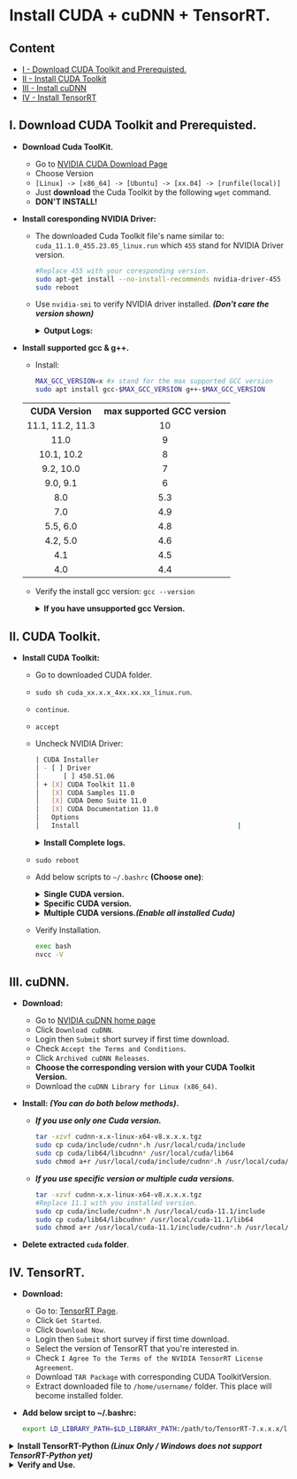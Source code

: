 # Install CUDA + cuDNN + TensorRT.

## Content 

- [I - Download CUDA Toolkit and Prerequisted.](https://github.com/CuteBoiz/Ubuntu_Installation/wiki/blob/master/cuda.md#i-download-cuda-toolkit-and-prerequisted)
- [II - Install CUDA Toolkit](https://github.com/CuteBoiz/Ubuntu_Installation/wiki/blob/master/cuda.md#ii-cuda-toolkit)
- [III - Install cuDNN](https://github.com/CuteBoiz/Ubuntu_Installation/wiki/blob/master/cuda.md#iii-cudnn)
- [IV - Install TensorRT](https://github.com/CuteBoiz/Ubuntu_Installation/wiki/blob/master/cuda.md#iv-tensorrt)

## I. Download CUDA Toolkit and Prerequisted.

- **Download Cuda ToolKit.**
	- Go to [NVIDIA CUDA Download Page](https://developer.nvidia.com/cuda-toolkit-archive)
	- Choose Version
	- `[Linux] -> [x86_64] -> [Ubuntu] -> [xx.04] -> [runfile(local)]`
	- Just **download** the Cuda Toolkit by the following `wget` command. 
	- **DON'T INSTALL!**

- **Install coresponding NVIDIA Driver:**

	- The downloaded Cuda Toolkit file's name similar to: `cuda_11.1.0_455.23.05_linux.run` which `455` stand for NVIDIA Driver version.
		```sh
		#Replace 455 with your coresponding version.
		sudo apt-get install --no-install-recommends nvidia-driver-455 
		sudo reboot
		```

	- Use `nvidia-smi` to verify NVIDIA driver installed. ***(Don't care the version shown)***
		<details>
		<summary><b>Output Logs:</b></summary>

		```sh
		Sun Aug 16 12:34:19 2020       
		+-----------------------------------------------------------------------------+
		| NVIDIA-SMI 450.51.06    Driver Version: 450.51.06    CUDA Version: 11.0     |
		|-------------------------------+----------------------+----------------------+
		| GPU  Name        Persistence-M| Bus-Id        Disp.A | Volatile Uncorr. ECC |
		| Fan  Temp  Perf  Pwr:Usage/Cap|         Memory-Usage | GPU-Util  Compute M. |
		|                               |                      |               MIG M. |
		|===============================+======================+======================|
		|   0  GeForce GTX 950     On   | 00000000:01:00.0  On |                  N/A |
		| 35%   38C    P8    11W /  75W |    330MiB /  1999MiB |      0%      Default |
		|                               |                      |                  N/A |
		+-------------------------------+----------------------+----------------------+
		```

		</details>

- **Install supported gcc & g++.**
	- Install:
		```sh
		MAX_GCC_VERSION=x #x stand for the max supported GCC version
		sudo apt install gcc-$MAX_GCC_VERSION g++-$MAX_GCC_VERSION
		``` 
		
	<table align="center" style="width:100%">
		<tr align="center">
			<th>CUDA Version</th>
			<th>max supported GCC version</th>
		</tr>
		<tr align="center">
		<td>11.1, 11.2, 11.3</td>
				<td>10</td>
		</tr>
		<tr align="center">
		<td>11.0</td>
		<td>9</td>
		</tr>
		<tr align="center">
		<td>10.1, 10.2</td>
		<td>8</td>
		</tr>
		<tr align="center">
		<td>9.2, 10.0</td>
		<td>7</td>
		</tr>
		<tr align="center">
		<td>9.0, 9.1</td>
		<td>6</td>
		</tr>
		<tr align="center">
		<td>8.0</td>
		<td>5.3</td>
		</tr>
		<tr align="center">
		<td>7.0</td>
		<td>4.9</td>
		</tr>
		<tr align="center">
		<td>5.5, 6.0</td>
		<td>4.8</td>
		</tr>
		<tr align="center">
		<td>4.2, 5.0</td>
		<td>4.6</td>
		</tr>
		<tr align="center">
		<td>4.1</td>
		<td>4.5</td>
		</tr>
		<tr align="center">
		<td>4.0</td>
		<td>4.4</td>
		</tr>	
	</table>
	
	- Verify the install gcc version: `gcc --version`		

		<details>
		<summary><b>If you have unsupported gcc Version.</b></summary>

		- ***Note:*** There aren't safety way to remove gcc. So we will install both version then switch to the supported one. 

		- **Change Gcc current version (Example: change from `9.0` to `8.0`):**
			- ***Remove Alternative:***
				```sh
				sudo update-alternatives --remove-all gcc 
				sudo update-alternatives --remove-all g++
				```
			- ***Add alternatives for gcc/g++ and set their priority:***
				```sh
				sudo update-alternatives --install /usr/bin/gcc gcc /usr/bin/gcc-9.0 10
				sudo update-alternatives --install /usr/bin/gcc gcc /usr/bin/gcc-8.0 20

				sudo update-alternatives --install /usr/bin/g++ g++ /usr/bin/g++-9.0 10
				sudo update-alternatives --install /usr/bin/g++ g++ /usr/bin/g++-8.0 20

				sudo update-alternatives --install /usr/bin/cc cc /usr/bin/gcc 30
				sudo update-alternatives --set cc /usr/bin/gcc

				sudo update-alternatives --install /usr/bin/c++ c++ /usr/bin/g++ 30
				sudo update-alternatives --set c++ /usr/bin/g++
				```

			- ***Update Alternatives:***
				```sh
				sudo update-alternatives --config gcc #Choose coressponding index with installed gcc version
				sudo update-alternatives --config g++	#Choose coressponding index with installed g++ version
				```

		</details>

## II. CUDA Toolkit.
 
- **Install CUDA Toolkit:**
  - Go to downloaded CUDA folder.
  - `sudo sh cuda_xx.x.x_4xx.xx.xx_linux.run`.
  - `continue`.
  - `accept`
  - Uncheck NVIDIA Driver:
  	```sh
	| CUDA Installer                                                               │
	│ - [ ] Driver                                                                 │
	│      [ ] 450.51.06                                                           │
	│ + [X] CUDA Toolkit 11.0                                                      │
	│   [X] CUDA Samples 11.0                                                      │
	│   [X] CUDA Demo Suite 11.0                                                   │
	│   [X] CUDA Documentation 11.0                                                │
	│   Options                                                                    │
	│   Install 								       |
	```
	
	<details>
	<summary><b>Install Complete logs.</b></summary>
		
	```sh
	= Summary =
	===========

	Driver:   Not Selected
	Toolkit:  Installed in /usr/local/cuda-11.0/
	Samples:  Installed in /home/phatnt/, but missing recommended libraries

	Please make sure that
	 -   PATH includes /usr/local/cuda-11.0/bin
	 -   LD_LIBRARY_PATH includes /usr/local/cuda-11.0/lib64, or, add /usr/local/cuda-11.0/lib64 to /etc/ld.so.conf and run ldconfig as root

	To uninstall the CUDA Toolkit, run cuda-uninstaller in /usr/local/cuda-11.0/bin
	***WARNING: Incomplete installation! This installation did not install the CUDA Driver. A driver of version at least .00 is required for CUDA 11.0 functionality to work.
	To install the driver using this installer, run the following command, replacing <CudaInstaller> with the name of this run file:
	    sudo <CudaInstaller>.run --silent --driver

	Logfile is /var/log/cuda-installer.log
	```
	
	</details>
		
  - `sudo reboot`
  - Add below scripts to `~/.bashrc` **(Choose one)**:
	
	<details>
	<summary><b>Single CUDA version.</b></summary>
	
	```sh
	export PATH=/usr/local/cuda/bin${PATH:+:${PATH}}
	export LD_LIBRARY_PATH=/usr/local/cuda/lib64${LD_LIBRARY_PATH:+:${LD_LIBRARY_PATH}}
	```
	
	</details>
	
	<details>
	<summary><b>Specific CUDA version.</b></summary>
	
	```sh
	export PATH=/usr/local/cuda-11.1/bin${PATH:+:${PATH}}
	export LD_LIBRARY_PATH=/usr/local/cuda-11.1/lib64${LD_LIBRARY_PATH:+:${LD_LIBRARY_PATH}}
	```
	
	</details>
		
	<details>
	<summary><b>Multiple CUDA versions.<i>(Enable all installed Cuda)</i></b></summary>
	
	```sh 
	/sbin/modprobe nvidia

	if [ "$?" -eq 0 ]; then
	  # Count the number of NVIDIA controllers found.
	  NVDEVS=`lspci | grep -i NVIDIA`
	  N3D=`echo "$NVDEVS" | grep "3D controller" | wc -l`
	  NVGA=`echo "$NVDEVS" | grep "VGA compatible controller" | wc -l`

	  N=`expr $N3D + $NVGA - 1`
	  for i in `seq 0 $N`; do
	    mknod -m 666 /dev/nvidia$i c 195 $i
	  done

	  mknod -m 666 /dev/nvidiactl c 195 255

	else
	  exit 1
	fi

	/sbin/modprobe nvidia-uvm

	if [ "$?" -eq 0 ]; then
	  # Find out the major device number used by the nvidia-uvm driver
	  D=`grep nvidia-uvm /proc/devices | awk '{print $1}'`

	  mknod -m 666 /dev/nvidia-uvm c $D 0
	else
	  exit 1
	fi		

	for CUDA_BIN_DIR in `find /usr/local/cuda-*/bin   -maxdepth 0`; do export PATH="$PATH:$CUDA_BIN_DIR"; done;
	for CUDA_LIB_DIR in `find /usr/local/cuda-*/lib64 -maxdepth 0`; do export LD_LIBRARY_PATH="${LD_LIBRARY_PATH:+${LD_LIBRARY_PATH}:}$CUDA_LIB_DIR"; done;

	export            PATH=`echo $PATH            | tr ':' '\n' | awk '!x[$0]++' | tr '\n' ':' | sed 's/:$//g'` # Deduplicate $PATH
	export LD_LIBRARY_PATH=`echo $LD_LIBRARY_PATH | tr ':' '\n' | awk '!x[$0]++' | tr '\n' ':' | sed 's/:$//g'` # Deduplicate $LD_LIBRARY_PATH

	export LD_LIBRARY_PATH=$LD_LIBRARY_PATH:/usr/local/cuda/extras/CUPTI/lib64

	```
	
	</details>
		
  - Verify Installation.
	```sh 
	exec bash
	nvcc -V
	```

## III. cuDNN.

- **Download:**

	- Go to [NVIDIA cuDNN home page](https://developer.nvidia.com/cudnn)
  	- Click `Download cuDNN`.
  	- Login then `Submit` short survey if first time download.
  	- Check `Accept the Terms and Conditions`.
  	- Click `Archived cuDNN Releases`.
  	- **Choose the corresponding version with your CUDA Toolkit Version.**
  	- Download the `cuDNN Library for Linux (x86_64)`.

- **Install: *(You can do both below methods)*.**
	- ***If you use only one Cuda version.***
		```sh 
		tar -xzvf cudnn-x.x-linux-x64-v8.x.x.x.tgz
		sudo cp cuda/include/cudnn*.h /usr/local/cuda/include
		sudo cp cuda/lib64/libcudnn* /usr/local/cuda/lib64
		sudo chmod a+r /usr/local/cuda/include/cudnn*.h /usr/local/cuda/lib64/libcudnn*
		```
	- ***If you use specific version or multiple cuda versions.***
		```sh 
		tar -xzvf cudnn-x.x-linux-x64-v8.x.x.x.tgz
		#Replace 11.1 with you installed version.
		sudo cp cuda/include/cudnn*.h /usr/local/cuda-11.1/include
		sudo cp cuda/lib64/libcudnn* /usr/local/cuda-11.1/lib64
		sudo chmod a+r /usr/local/cuda-11.1/include/cudnn*.h /usr/local/cuda-11.1/lib64/libcudnn* 
		```
- **Delete extracted `cuda` folder**.
		

## IV. TensorRT.

- **Download:**
  	- Go to: [TensorRT Page](https://developer.nvidia.com/tensorrt).
  	- Click `Get Started`.
  	- Click `Download Now`.
  	- Login then `Submit` short survey if first time download.
  	- Select the version of TensorRT that you're interested in.
  	- Check `I Agree To the Terms of the NVIDIA TensorRT License Agreement`.
  	- Download `TAR Package` with corresponding CUDA ToolkitVersion.
  	- Extract downloaded file to `/home/username/` folder. This place will become installed folder.

- **Add below srcipt to ~/.bashrc:**
	```sh
	export LD_LIBRARY_PATH=$LD_LIBRARY_PATH:/path/to/TensorRT-7.x.x.x/lib #Chage path to your installed TensorRT folder.
	```
	
<details>
<summary><b>Install TensorRT-Python <i>(Linux Only / Windows does not support TensorRT-Python yet)</i></b></summary>
	
- ***Go to installed folder:***
	```sh
	cd TensorRT-7.x.x.x...
	```

- ***Install coresponding Python `TensorRT` wheel file (cp37 stand for python 3.7):***
	```sh
	cd python 
	pip install tensorrt-*-cp37-none-linux_x86_64.whl
	```

- ***Install addition wheel files:***
	```sh
	cd ../uff
	pip install uff-*-py2.py3-none-any.whl
	cd ../graphsurgeon
	pip install graphsurgeon-*-py2.py3-none-any.whl
	cd ../onnx_graphsurgeon
	pip install onnx_graphsurgeon-*-py2.py3-none-any.whl
	```

</details>
	
<details>
<summary><b>Verify and Use.</b></summary>

  - ***Python:*** [TensorRT Parser Python](https://github.com/CuteBoiz/TensorRT_Parser_Python)
	 ```sh
	 exec bash #Reload terminal
	 python3 -c "import tensorrt as trt; print(trt.__version__)"
	 ```
	 ***Note:*** Python does not support TensorRT on Windows yet. 
	 
  - ***C++:***  [TensorRT Parser C++](https://github.com/CuteBoiz/TensorRT_Parser_Cpp)

	- Add those script to **CMakeLists** flie:
		```sh
		#Cuda
		include_directories(/usr/local/cuda/include)
		link_directories(/usr/local/cuda/lib64)

		#TensorRT
		include_directories(path/to/TensorRT-7.x.x.x/include) #X is your TensorRT version
		link_directories(path/to/TensorRT-7.x.x.x/lib)
		```
		
 	- In Cpp file:
		```sh
		#include <NvInferRuntime.h>
		#include <NvInfer.h>
		#include <NvOnnxParser.h>
		```
</details>

